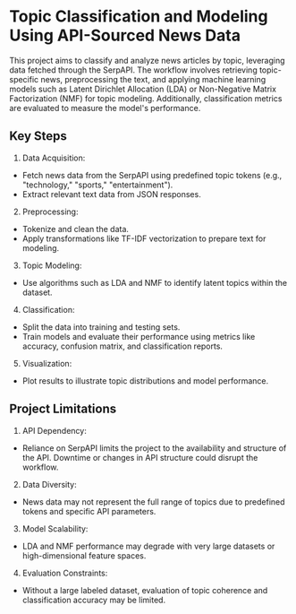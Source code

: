 # Topic Classification and Modeling Using API-Sourced News Data
This project aims to classify and analyze news articles by topic, leveraging data fetched through the SerpAPI. The workflow involves retrieving topic-specific news, preprocessing the text, and applying machine learning models such as Latent Dirichlet Allocation (LDA) or Non-Negative Matrix Factorization (NMF) for topic modeling. Additionally, classification metrics are evaluated to measure the model's performance.
## Key Steps
1. Data Acquisition:

- Fetch news data from the SerpAPI using predefined topic tokens (e.g., "technology," "sports," "entertainment").
- Extract relevant text data from JSON responses.
2. Preprocessing:

- Tokenize and clean the data.
- Apply transformations like TF-IDF vectorization to prepare text for modeling.
3. Topic Modeling:

- Use algorithms such as LDA and NMF to identify latent topics within the dataset.
4. Classification:

- Split the data into training and testing sets.
- Train models and evaluate their performance using metrics like accuracy, confusion matrix, and classification reports.
5. Visualization:

- Plot results to illustrate topic distributions and model performance.
## Project Limitations
1. API Dependency:

- Reliance on SerpAPI limits the project to the availability and structure of the API. Downtime or changes in API structure could disrupt the workflow.
2. Data Diversity:

- News data may not represent the full range of topics due to predefined tokens and specific API parameters.
3. Model Scalability:

- LDA and NMF performance may degrade with very large datasets or high-dimensional feature spaces.
4. Evaluation Constraints:

- Without a large labeled dataset, evaluation of topic coherence and classification accuracy may be limited.
